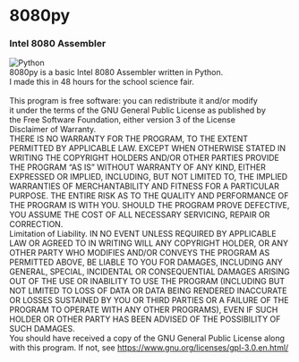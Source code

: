 # 8080py
### Intel 8080 Assembler<br />
![Python](https://www.python.org/static/community_logos/python-logo-master-v3-TM.png "Written in Python")<br >
8080py is a basic Intel 8080 Assembler written in Python.<br />
I made this in 48 hours for the school science fair.<br /><br />
This program is free software: you can redistribute it and/or modify<br />
it under the terms of the GNU General Public License as published by<br />
the Free Software Foundation, either version 3 of the License<br />
Disclaimer of Warranty.
<br />
THERE IS NO WARRANTY FOR THE PROGRAM, TO THE EXTENT PERMITTED BY APPLICABLE LAW. EXCEPT WHEN OTHERWISE STATED IN WRITING THE COPYRIGHT HOLDERS AND/OR OTHER PARTIES PROVIDE THE PROGRAM “AS IS” WITHOUT WARRANTY OF ANY KIND, EITHER EXPRESSED OR IMPLIED, INCLUDING, BUT NOT LIMITED TO, THE IMPLIED WARRANTIES OF MERCHANTABILITY AND FITNESS FOR A PARTICULAR PURPOSE. THE ENTIRE RISK AS TO THE QUALITY AND PERFORMANCE OF THE PROGRAM IS WITH YOU. SHOULD THE PROGRAM PROVE DEFECTIVE, YOU ASSUME THE COST OF ALL NECESSARY SERVICING, REPAIR OR CORRECTION.<br />
Limitation of Liability.
IN NO EVENT UNLESS REQUIRED BY APPLICABLE LAW OR AGREED TO IN WRITING WILL ANY COPYRIGHT HOLDER, OR ANY OTHER PARTY WHO MODIFIES AND/OR CONVEYS THE PROGRAM AS PERMITTED ABOVE, BE LIABLE TO YOU FOR DAMAGES, INCLUDING ANY GENERAL, SPECIAL, INCIDENTAL OR CONSEQUENTIAL DAMAGES ARISING OUT OF THE USE OR INABILITY TO USE THE PROGRAM (INCLUDING BUT NOT LIMITED TO LOSS OF DATA OR DATA BEING RENDERED INACCURATE OR LOSSES SUSTAINED BY YOU OR THIRD PARTIES OR A FAILURE OF THE PROGRAM TO OPERATE WITH ANY OTHER PROGRAMS), EVEN IF SUCH HOLDER OR OTHER PARTY HAS BEEN ADVISED OF THE POSSIBILITY OF SUCH DAMAGES.<br />
You should have received a copy of the GNU General Public License along with this program.  If not, see https://www.gnu.org/licenses/gpl-3.0.en.html/<br />

